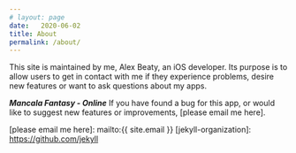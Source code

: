 ```yaml
---
# layout: page
date:   2020-06-02
title: About
permalink: /about/
---
```


This site is maintained by me, Alex Beaty, an iOS developer. Its purpose is to allow users to get in contact with me if they experience problems, desire new features or want to ask questions about my apps.

<i>**Mancala Fantasy - Online**</i>
If you have found a bug for this app, or would like to suggest new features or improvements, [please email me here].


[please email me here]: mailto:{{ site.email }}
[jekyll-organization]: https://github.com/jekyll
